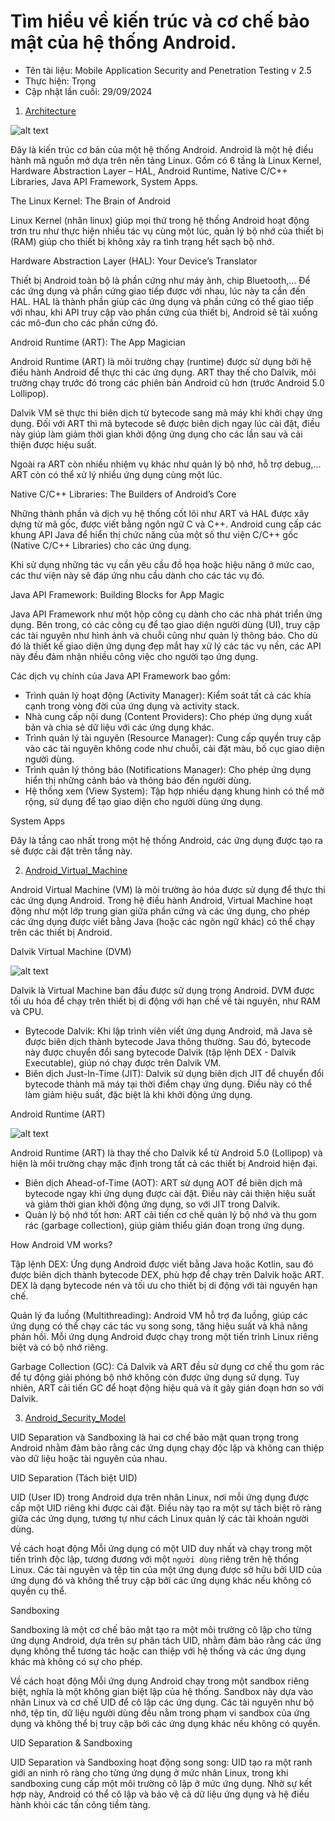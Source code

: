 # Tìm hiểu về kiến trúc và cơ chế bảo mật của hệ thống Android.

 - Tên tài liệu: Mobile Application Security and Penetration Testing v 2.5
 - Thực hiện: Trọng
 - Cập nhật lần cuối: 29/09/2024

1. [Architecture](#Architecture)

![alt text](0_UpDzEpW5OvTJr6Pk-1.webp)

Đây là kiến trúc cơ bản của một hệ thống Android. Android là một hệ điều hành mã nguồn mở dựa trên nền tảng Linux. Gồm có 6 tầng là Linux Kernel, Hardware Abstraction Layer – HAL, Android Runtime, Native C/C++ Libraries, Java API Framework, System Apps.

<a name="The Linux Kernel: The Brain of Android">The Linux Kernel: The Brain of Android</a>

Linux Kernel (nhân linux) giúp mọi thứ trong hệ thống Android hoạt động trơn tru như thực hiện nhiều tác vụ cùng một lúc, quản lý bộ nhớ của thiết bị (RAM) giúp cho thiết bị không xảy ra tình trạng hết sạch bộ nhớ.

<a name="Hardware Abstraction Layer (HAL): Your Device’s Translator">Hardware Abstraction Layer (HAL): Your Device’s Translator</a>

Thiết bị Android toàn bộ là phần cứng như máy ảnh, chip Bluetooth,... Để các ứng dụng và phần cứng giao tiếp được với nhau, lúc này ta cần đến HAL. HAL là thành phần giúp các ứng dụng và phần cứng có thể giao tiếp với nhau, khi API truy cập vào phần cứng của thiết bị, Android sẽ tải xuống các mô-đun cho các phần cứng đó.

<a name="Android Runtime (ART): The App Magician">Android Runtime (ART): The App Magician</a>

Android Runtime (ART) là môi trường chạy (runtime) được sử dụng bởi hệ điều hành Android để thực thi các ứng dụng. ART thay thế cho Dalvik, môi trường chạy trước đó trong các phiên bản Android cũ hơn (trước Android 5.0 Lollipop).

Dalvik VM sẽ thực thi biên dịch từ bytecode sang mã máy khi khởi chạy ứng dụng. Đối với ART thì mã bytecode sẽ được biên dịch ngay lúc cài đặt, điều này giúp làm giảm thời gian khởi động ứng dụng cho các lần sau và cải thiện được hiệu suất.

Ngoài ra ART còn nhiều nhiệm vụ khác như quản lý bộ nhớ, hỗ trợ debug,... ART còn có thể xử lý nhiều ứng dụng cùng một lúc.

<a name="Native C/C++ Libraries: The Builders of Android’s Core">Native C/C++ Libraries: The Builders of Android’s Core</a>

Những thành phần và dịch vụ hệ thống cốt lõi như ART và HAL được xây dựng từ mã gốc, được viết bằng ngôn ngữ C và C++. Android cung cấp các khung API Java để hiển thị chức năng của một số thư viện C/C++ gốc (Native C/C++ Libraries) cho các ứng dụng. 

Khi sử dụng những tác vụ cần yêu cầu đồ họa hoặc hiệu năng ở mức cao, các thư viện này sẽ đáp ứng nhu cầu dành cho các tác vụ đó.

<a name="Java API Framework: Building Blocks for App Magic">Java API Framework: Building Blocks for App Magic</a>

Java API Framework như một hộp công cụ dành cho các nhà phát triển ứng dụng. Bên trong, có các công cụ để tạo giao diện người dùng (UI), truy cập các tài nguyên như hình ảnh và chuỗi cũng như quản lý thông báo. Cho dù đó là thiết kế giao diện ứng dụng đẹp mắt hay xử lý các tác vụ nền, các API này đều đảm nhận nhiều công việc cho người tạo ứng dụng.

Các dịch vụ chính của Java API Framework bao gồm:
 - Trình quản lý hoạt động (Activity Manager): Kiểm soát tất cả các khía cạnh trong vòng đời của ứng dụng và activity stack.
 - Nhà cung cấp nội dung (Content Providers): Cho phép ứng dụng xuất bản và chia sẻ dữ liệu với các ứng dụng khác.
 - Trình quản lý tài nguyên (Resource Manager): Cung cấp quyền truy cập vào các tài nguyên không code như chuỗi, cài đặt màu, bố cục giao diện người dùng.
 - Trình quản lý thông báo (Notifications Manager): Cho phép ứng dụng hiển thị những cảnh báo và thông báo đến người dùng.
 - Hệ thống xem (View System): Tập hợp nhiều dạng khung hình có thể mở rộng, sử dụng để tạo giao diện cho người dùng ứng dụng.

<a name="System Apps">System Apps</a>

Đây là tầng cao nhất trong một hệ thống Android, các ứng dụng được tạo ra sẽ được cài đặt trên tầng này.

2. [Android_Virtual_Machine](#Android_Virtual_Machine)

Android Virtual Machine (VM) là môi trường ảo hóa được sử dụng để thực thi các ứng dụng Android. Trong hệ điều hành Android, Virtual Machine hoạt động như một lớp trung gian giữa phần cứng và các ứng dụng, cho phép các ứng dụng được viết bằng Java (hoặc các ngôn ngữ khác) có thể chạy trên các thiết bị Android.

<a name="Dalvik Virtual Machine (DVM)">Dalvik Virtual Machine (DVM)</a>

![alt text](image.png)

Dalvik là Virtual Machine ban đầu được sử dụng trong Android. DVM được tối ưu hóa để chạy trên thiết bị di động với hạn chế về tài nguyên, như RAM và CPU.

- Bytecode Dalvik: Khi lập trình viên viết ứng dụng Android, mã Java sẽ được biên dịch thành bytecode Java thông thường. Sau đó, bytecode này được chuyển đổi sang bytecode Dalvik (tập lệnh DEX - Dalvik Executable), giúp nó chạy được trên Dalvik VM.
 - Biên dịch Just-In-Time (JIT): Dalvik sử dụng biên dịch JIT để chuyển đổi bytecode thành mã máy tại thời điểm chạy ứng dụng. Điều này có thể làm giảm hiệu suất, đặc biệt là khi khởi động ứng dụng.

<a name="Android Runtime (ART)">Android Runtime (ART)</a>

![alt text](image-1.png)

Android Runtime (ART) là thay thế cho Dalvik kể từ Android 5.0 (Lollipop) và hiện là môi trường chạy mặc định trong tất cả các thiết bị Android hiện đại.

- Biên dịch Ahead-of-Time (AOT): ART sử dụng AOT để biên dịch mã bytecode ngay khi ứng dụng được cài đặt. Điều này cải thiện hiệu suất và giảm thời gian khởi động ứng dụng, so với JIT trong Dalvik.
- Quản lý bộ nhớ tốt hơn: ART cải tiến cơ chế quản lý bộ nhớ và thu gom rác (garbage collection), giúp giảm thiểu gián đoạn trong ứng dụng.

<a name="How Android VM works?">How Android VM works?</a>

Tập lệnh DEX: Ứng dụng Android được viết bằng Java hoặc Kotlin, sau đó được biên dịch thành bytecode DEX, phù hợp để chạy trên Dalvik hoặc ART. DEX là dạng bytecode nén và tối ưu cho thiết bị di động với tài nguyên hạn chế.

Quản lý đa luồng (Multithreading): Android VM hỗ trợ đa luồng, giúp các ứng dụng có thể chạy các tác vụ song song, tăng hiệu suất và khả năng phản hồi. Mỗi ứng dụng Android được chạy trong một tiến trình Linux riêng biệt và có bộ nhớ riêng.

Garbage Collection (GC): Cả Dalvik và ART đều sử dụng cơ chế thu gom rác để tự động giải phóng bộ nhớ không còn được ứng dụng sử dụng. Tuy nhiên, ART cải tiến GC để hoạt động hiệu quả và ít gây gián đoạn hơn so với Dalvik.

3. [Android_Security_Model](#Android_Security_Model)

UID Separation và Sandboxing là hai cơ chế bảo mật quan trọng trong Android nhằm đảm bảo rằng các ứng dụng chạy độc lập và không can thiệp vào dữ liệu hoặc tài nguyên của nhau.

<a name="UID Separation (Tách biệt UID)">UID Separation (Tách biệt UID)</a>

UID (User ID) trong Android dựa trên nhân Linux, nơi mỗi ứng dụng được cấp một UID riêng khi được cài đặt. Điều này tạo ra một sự tách biệt rõ ràng giữa các ứng dụng, tương tự như cách Linux quản lý các tài khoản người dùng.

Về cách hoạt động Mỗi ứng dụng có một UID duy nhất và chạy trong một tiến trình độc lập, tương đương với một ``người dùng`` riêng trên hệ thống Linux. Các tài nguyên và tệp tin của một ứng dụng được sở hữu bởi UID của ứng dụng đó và không thể truy cập bởi các ứng dụng khác nếu không có quyền cụ thể.

<a name="Sandboxing">Sandboxing</a>

Sandboxing là một cơ chế bảo mật tạo ra một môi trường cô lập cho từng ứng dụng Android, dựa trên sự phân tách UID, nhằm đảm bảo rằng các ứng dụng không thể tương tác hoặc can thiệp với hệ thống và các ứng dụng khác mà không có sự cho phép.

Về cách hoạt động Mỗi ứng dụng Android chạy trong một sandbox riêng biệt, nghĩa là một không gian biệt lập của hệ thống. Sandbox này dựa vào nhân Linux và cơ chế UID để cô lập các ứng dụng. Các tài nguyên như bộ nhớ, tệp tin, dữ liệu người dùng đều nằm trong phạm vi sandbox của ứng dụng và không thể bị truy cập bởi các ứng dụng khác nếu không có quyền.

<a name="UID Separation & Sandboxing">UID Separation & Sandboxing</a>

UID Separation và Sandboxing hoạt động song song: UID tạo ra một ranh giới an ninh rõ ràng cho từng ứng dụng ở mức nhân Linux, trong khi sandboxing cung cấp một môi trường cô lập ở mức ứng dụng. Nhờ sự kết hợp này, Android có thể cô lập và bảo vệ cả dữ liệu ứng dụng và hệ điều hành khỏi các tấn công tiềm tàng.

